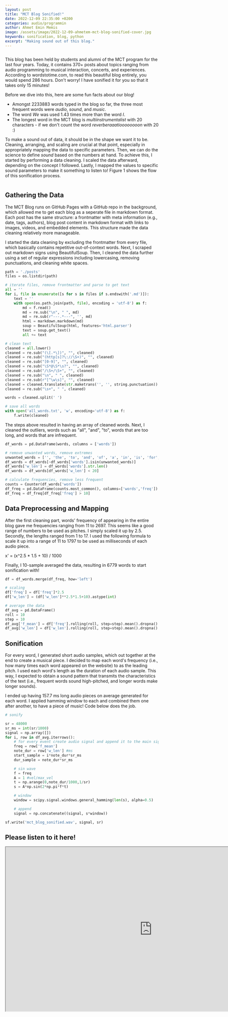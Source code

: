```yaml
---
layout: post
title: "MCT Blog Sonified!"
date: 2022-12-09 22:35:00 +0200
categories: audio/programmin
author: Ahmet Emin Memis
image: /assets/image/2022-12-09-ahmetem-mct-blog-sonified-cover.jpg
keywords: sonification, blog, python
excerpt: "Making sound out of this blog."
---
```

<figure style="float: none">
   <img src="/assets/image/2022-12-09-ahmetem-mct-blog-sonified-cover.jpg" alt="" title="smth" width="auto" />
</figure>

This blog has been held by students and alumni of the MCT program for the last four years. Today, it contains 370+ posts about topics ranging from audio programming to musical interaction, concerts, and experiences. According to wordstotime.com, to read this beautiful blog entirely, you would spend 286 hours. Don't worry! I have sonified it for you so that it takes only 15 minutes!

Before we dive into this, here are some fun facts about our blog!
- Amongst 2233883 words typed in the blog so far, the three most frequent words were _audio_, _sound_, and _music_.
- The word _We_ was used 1.43 times more than the word _I_.
- The longest word in the MCT blog is _multiinstrumentalist_ with 20 characters - if we don't count the word _reverberaaatioooooooon_ with 20 :)

To make a sound out of data, it should be in the shape we want it to be. Cleaning, arranging, and scaling are crucial at that point, especially in appropriately mapping the data to specific parameters. Then, we can do the science to define _sound_ based on the numbers at hand. To achieve this, I started by performing a data cleaning. I scaled the data afterward, depending on the concept I followed. Lastly, I mapped the values to specific sound parameters to make it something to listen to! Figure 1 shows the flow of this sonification process.

<figure style="float: none">
   <img src="/assets/image/2022-12-09-ahmetem-mct-blog-sonified-diagram-01.jpg" alt="" title="smth" width="auto" />
</figure>

## Gathering the Data
The MCT Blog runs on GitHub Pages with a GitHub repo in the background, which allowed me to get each  blog as a seperate file in markdown format. Each post has the same structure: a frontmatter with meta information (e.g., date, tags, authors), blog post content in markdown format with links to images, videos, and embedded elements. This structure made the data cleaning relatively more manageable.

I started the data cleaning by excluding the frontmatter from every file, which basically contains repetitive out-of-context words. Next, I scraped out markdown signs using BeautifulSoup. Then, I cleaned the data further using a set of regular expressions including lowercasing, removing punctuations, and cleaning white spaces.

```python
path = './posts'
files = os.listdir(path)

# iterate files, remove frontmatter and parse to get text
all = ''
for i, file in enumerate([s for s in files if s.endswith('.md')]):
    text = ''
    with open(os.path.join(path, file), encoding = 'utf-8') as f:
        md = f.read()
        md = re.sub("\n", " ", md)
        md = re.sub(r"---.*---", '', md)
        html = markdown.markdown(md)
        soup = BeautifulSoup(html, features='html.parser')
        text = soup.get_text()
        all += text

# clean text
cleaned = all.lower()
cleaned = re.sub("(\[.*\])", "", cleaned)
cleaned = re.sub("(http[s]?\://\S+)", "", cleaned)
cleaned = re.sub("[0-9]", "", cleaned)
cleaned = re.sub("\S*@\S*\s?", "", cleaned)
cleaned = re.sub("/\S+/\S+", "", cleaned)
cleaned = re.sub("\n", " ", cleaned)
cleaned = re.sub(r"[^\w\s]", "", cleaned)
cleaned = cleaned.translate(str.maketrans('', '', string.punctuation))
cleaned = re.sub("\s+", " ", cleaned)

words = cleaned.split(' ')

# save all words
with open('all_words.txt', 'w', encoding='utf-8') as f:
    f.write(cleaned)
```

The steps above resulted in having an array of cleaned words. Next, I cleaned the outliers, words such as "all", "and", "to", words that are too long, and words that are infrequent. 

```python
df_words = pd.DataFrame(words, columns = ['words'])

# remove unwanted words, remove extremes
unwanted_words = ['', 'the', 'to', 'and', 'of', 'a', 'in', 'is', 'for', 'with', 'that']
df_words = df_words[~df_words['words'].isin(unwanted_words)]
df_words['w_len'] = df_words['words'].str.len()
df_words = df_words[df_words['w_len'] < 20]

# calculate frequencies, remove less frequent
counts = Counter(df_words['words'])
df_freq = pd.DataFrame(counts.most_common(), columns=['words','freq'])
df_freq = df_freq[df_freq['freq'] > 10]
```


## Data Preprocessing and Mapping
After the first cleaning part, words' frequency of appearing in the entire blog gave me frequencies ranging from 11 to 2697. This seems like a good range of numbers to be used as pitches. I simply scaled it up by 2.5. Secondly, the lengths ranged from 1 to 17. I used the following formula to scale it up into a range of 11 to 1797 to be used as milliseconds of each audio piece.

x' = (x^2.5 * 1.5 + 10) / 1000

Finally, I 10-sample averaged the data, resulting in 6779 words to start sonification with!

```python
df = df_words.merge(df_freq, how='left')

# scaling
df['freq'] = df['freq']*2.5
df['w_len'] = (df['w_len']**2.5*1.5+10).astype(int)

# average the data
df_avg = pd.DataFrame()
roll = 10
step = 10
df_avg['f_mean'] = df['freq'].rolling(roll, step=step).mean().dropna().reset_index(drop=True)
df_avg['w_len'] = df['w_len'].rolling(roll, step=step).mean().dropna().reset_index(drop=True)
```

## Sonification
For every word, I generated short audio samples, which out together at the end to create a musical piece. I decided to map each word's frequency (i.e., how many times each word appeared on the website) to as the leading pitch. I used each word's length as the duration of each audio sample. This way, I expected to obtain a sound pattern that transmits the characteristics of the text (i.e., frequent words sound high-pitched, and longer words make longer sounds).

I ended up having 157.7 ms long audio pieces on average generated for each word. I applied hamming window to each and combined them one after another, to have a piece of music! Code below does the job.


```python
# sonify

sr = 48000
sr_ms = int(sr/1000)
signal = np.array([])
for i, row in df_avg.iterrows():
    # for every event create audio signal and append it to the main signal
    freq = row['f_mean']
    note_dur = row['w_len'] #ms
    start_sample = i*note_dur*sr_ms
    dur_sample = note_dur*sr_ms

    # sin wave
    f = freq
    A = 1 #vel/max_vel
    t = np.arange(0,note_dur/1000,1/sr)
    s = A*np.sin(2*np.pi*f*t)

    # window
    window = scipy.signal.windows.general_hamming(len(s), alpha=0.5)

    # append
    signal = np.concatenate((signal, s*window))

sf.write('mct_blog_sonified.wav', signal, sr)
```

## Please listen to it here!

<iframe width="960" height="540" src="https://www.youtube.com"> </iframe>